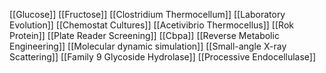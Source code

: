 [[Glucose]]
[[Fructose]]
[[Clostridium Thermocellum]]
[[Laboratory Evolution]]
[[Chemostat Cultures]]
[[Acetivibrio Thermocellus]]
[[Rok Protein]]
[[Plate Reader Screening]]
[[Cbpa]]
[[Reverse Metabolic Engineering]]
[[Molecular dynamic simulation]]
[[Small-angle X-ray Scattering]]
[[Family 9 Glycoside Hydrolase]]
[[Processive Endocellulase]]
